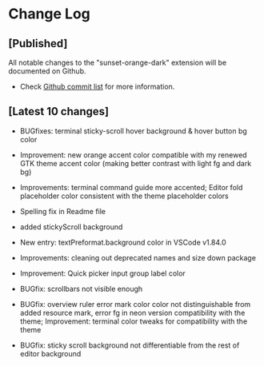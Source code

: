 # Change Log

## [Published]

All notable changes to the "sunset-orange-dark" extension will be documented on Github.

- Check [Github commit list](https://github.com/thekomer/Sunset-orange-VSCode-theme/commits/master) for more information.

## [Latest 10 changes]

- BUGfixes: terminal sticky-scroll hover background & hover button bg color

- Improvement: new orange accent color compatible with my renewed GTK theme accent color (making better contrast with light fg and dark bg)

- Improvements: terminal command guide more accented; Editor fold placeholder color consistent with the theme placeholder colors

- Spelling fix in Readme file

- added stickyScroll background

- New entry: textPreformat.background color in VSCode v1.84.0

- Improvements: cleaning out deprecated names and size down package

- Improvement: Quick picker input group label color

- BUGfix: scrollbars not visible enough

- BUGfix: overview ruler error mark color color not distinguishable from added resource mark, error fg in neon version compatibility with the theme; Improvement: terminal color tweaks for compatibility with the theme

- BUGfix: sticky scroll background not differentiable from the rest of editor background
